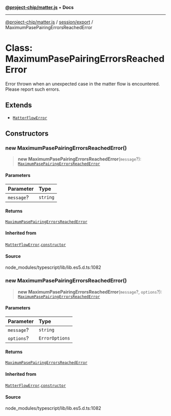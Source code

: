 [**@project-chip/matter.js**](../../../README.md) • **Docs**

***

[@project-chip/matter.js](../../../modules.md) / [session/export](../README.md) / MaximumPasePairingErrorsReachedError

# Class: MaximumPasePairingErrorsReachedError

Error thrown when an unexpected case in the matter flow is encountered. Please report such errors.

## Extends

- [`MatterFlowError`](../../../common/export/classes/MatterFlowError.md)

## Constructors

### new MaximumPasePairingErrorsReachedError()

> **new MaximumPasePairingErrorsReachedError**(`message`?): [`MaximumPasePairingErrorsReachedError`](MaximumPasePairingErrorsReachedError.md)

#### Parameters

| Parameter | Type |
| :------ | :------ |
| `message`? | `string` |

#### Returns

[`MaximumPasePairingErrorsReachedError`](MaximumPasePairingErrorsReachedError.md)

#### Inherited from

[`MatterFlowError`](../../../common/export/classes/MatterFlowError.md).[`constructor`](../../../common/export/classes/MatterFlowError.md#constructors)

#### Source

node\_modules/typescript/lib/lib.es5.d.ts:1082

### new MaximumPasePairingErrorsReachedError()

> **new MaximumPasePairingErrorsReachedError**(`message`?, `options`?): [`MaximumPasePairingErrorsReachedError`](MaximumPasePairingErrorsReachedError.md)

#### Parameters

| Parameter | Type |
| :------ | :------ |
| `message`? | `string` |
| `options`? | `ErrorOptions` |

#### Returns

[`MaximumPasePairingErrorsReachedError`](MaximumPasePairingErrorsReachedError.md)

#### Inherited from

[`MatterFlowError`](../../../common/export/classes/MatterFlowError.md).[`constructor`](../../../common/export/classes/MatterFlowError.md#constructors)

#### Source

node\_modules/typescript/lib/lib.es5.d.ts:1082
